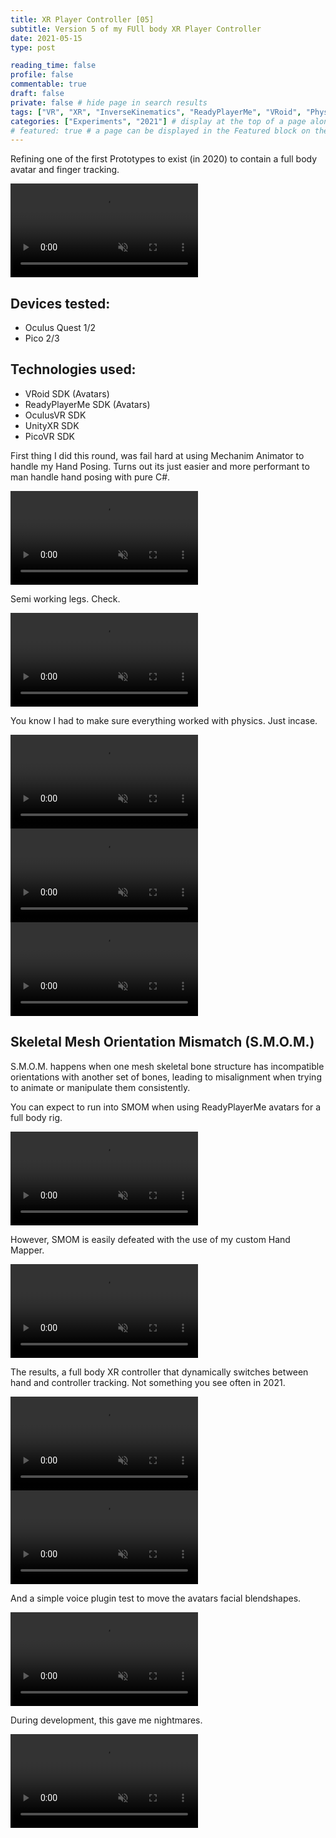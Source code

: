 ```yaml
---
title: XR Player Controller [05]
subtitle: Version 5 of my FUll body XR Player Controller
date: 2021-05-15
type: post

reading_time: false
profile: false
commentable: true
draft: false
private: false # hide page in search results
tags: ["VR", "XR", "InverseKinematics", "ReadyPlayerMe", "VRoid", "Physics", "Unity", "Hands"]
categories: ["Experiments", "2021"] # display at the top of a page alongside a page’s metadata
# featured: true # a page can be displayed in the Featured block on the homepage. This is useful for sticky, announcement blog posts or selected publications etc.
---
```


<p>Refining one of the first Prototypes to exist (in 2020) to contain a full body avatar and finger tracking.</p>

<div class="video_thing">
    <video muted autoplay="" name="media" loop=""><source src="https://raw.githack.com/Denchyaknow/GitSite_Dencho/Develop/assets/media/projects/XRPlayerController05/XRLog_2021_838.webm" type="video/mp4"></video>
</div>

<!--more-->

## Devices tested:
- Oculus Quest 1/2
- Pico 2/3

<!-- Technologies Used -->
## Technologies used:
- VRoid SDK (Avatars)
- ReadyPlayerMe SDK (Avatars)
- OculusVR SDK
- UnityXR SDK
- PicoVR SDK

<p>First thing I did this round, was fail hard at using Mechanim Animator to handle my Hand Posing. Turns out its just easier and more performant to man handle hand posing with pure C#.</p>

<div class="video_thing">
    <video muted autoplay="" name="media" loop=""><source src="https://raw.githack.com/Denchyaknow/GitSite_Dencho/Develop/assets/media/projects/XRPlayerController05/XRLog_2021_729.webm" type="video/mp4"></video>
</div>

<p>Semi working legs. Check.</p>

<div class="video_thing">
    <video muted autoplay="" name="media" loop=""><source src="https://raw.githack.com/Denchyaknow/GitSite_Dencho/Develop/assets/media/projects/XRPlayerController05/XRLog_2021_823.webm" type="video/mp4"></video>
</div>

<p>You know I had to make sure everything worked with physics. Just incase.</p>

<div class="video_thing">
    <video muted autoplay="" name="media" loop=""><source src="https://raw.githack.com/Denchyaknow/GitSite_Dencho/Develop/assets/media/projects/XRPlayerController05/XRLog_2021_828.webm" type="video/mp4"></video>
</div>

<div class="video_thing">
    <video muted autoplay="" name="media" loop=""><source src="https://raw.githack.com/Denchyaknow/GitSite_Dencho/Develop/assets/media/projects/XRPlayerController05/XRLog_2021_830.webm" type="video/mp4"></video>
</div>

<div class="video_thing">
    <video muted autoplay="" name="media" loop=""><source src="https://raw.githack.com/Denchyaknow/GitSite_Dencho/Develop/assets/media/projects/XRPlayerController05/XRLog_2021_849.webm" type="video/mp4"></video>
</div>

## Skeletal Mesh Orientation Mismatch (S.M.O.M.)
<p>S.M.O.M. happens when one mesh skeletal bone structure has incompatible orientations with another set of bones, leading to misalignment when trying to animate or manipulate them consistently.</p>

<p>You can expect to run into SMOM when using ReadyPlayerMe avatars for a full body rig.</p>

<div class="video_thing">
    <video muted autoplay="" name="media" loop=""><source src="https://raw.githack.com/Denchyaknow/GitSite_Dencho/Develop/assets/media/projects/XRPlayerController05/XRLog_2021_832.webm" type="video/mp4"></video>
</div>

<p>However, SMOM is easily defeated with the use of my custom Hand Mapper.</p>

<div class="video_thing">
    <video muted autoplay="" name="media" loop=""><source src="https://raw.githack.com/Denchyaknow/GitSite_Dencho/Develop/assets/media/projects/XRPlayerController05/XRLog_2021_840.webm" type="video/mp4"></video>
</div>

<p>The results, a full body XR controller that dynamically switches between hand and controller tracking. Not something you see often in 2021.</p>

<div class="video_thing">
    <video muted autoplay="" name="media" loop=""><source src="https://raw.githack.com/Denchyaknow/GitSite_Dencho/Develop/assets/media/projects/XRPlayerController05/XRLog_2021_836.webm" type="video/mp4"></video>
</div>

<div class="video_thing">
    <video muted autoplay="" name="media" loop=""><source src="https://raw.githack.com/Denchyaknow/GitSite_Dencho/Develop/assets/media/projects/XRPlayerController05/XRLog_2021_838.webm" type="video/mp4"></video>
</div>

<p>And a simple voice plugin test to move the avatars facial blendshapes.</p>

<div class="video_thing">
    <video muted autoplay="" name="media" loop=""><source src="https://raw.githack.com/Denchyaknow/GitSite_Dencho/Develop/assets/media/projects/XRPlayerController05/XRLog_2021_842.webm" type="video/mp4"></video>
</div>

<p>During development, this gave me nightmares.</p>

<div class="video_thing">
    <video muted autoplay="" name="media" loop=""><source src="https://raw.githack.com/Denchyaknow/GitSite_Dencho/Develop/assets/media/projects/XRPlayerController05/XRLog_2021_844.webm" type="video/mp4"></video>
</div>

